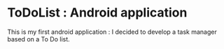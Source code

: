 # ToDoList : Android application
This is my first android application : I decided to develop a task manager based on a To Do list.